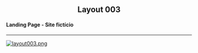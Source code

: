 <h2 align="center">Layout 003</h2>

<h4>Landing Page - Site fictício</h4>

___

[![layout003.png](https://i.postimg.cc/SsKwj1PW/layout003.png)](https://postimg.cc/zL9dc78B)
